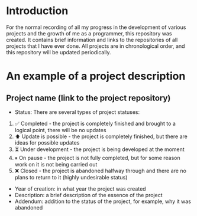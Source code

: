 # Introduction
For the normal recording of all my progress in the development of various projects and the growth of me as a programmer, this repository was created. It contains brief information and links to the repositories of all projects that I have ever done. All projects are in chronological order, and this repository will be updated periodically.

# An example of a project description
## Project name (link to the project repository)
- Status: There are several types of project statuses:
1. ✅ Completed - the project is completely finished and brought to a logical point, there will be no updates
1. ⬆ Update is possible - the project is completely finished, but there are ideas for possible updates
1. ⏳ Under development - the project is being developed at the moment
1. ⏸ On pause - the project is not fully completed, but for some reason work on it is not being carried out
1. ❌ Closed - the project is abandoned halfway through and there are no plans to return to it (highly undesirable status)
- Year of creation: in what year the project was created
- Description: a brief description of the essence of the project
- Addendum: addition to the status of the project, for example, why it was abandoned

